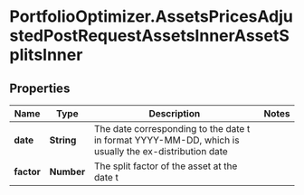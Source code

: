 # PortfolioOptimizer.AssetsPricesAdjustedPostRequestAssetsInnerAssetSplitsInner

## Properties

Name | Type | Description | Notes
------------ | ------------- | ------------- | -------------
**date** | **String** | The date corresponding to the date t in format YYYY-MM-DD, which is usually the ex-distribution date | 
**factor** | **Number** | The split factor of the asset at the date t | 


